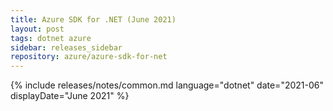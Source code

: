 ```yaml
---
title: Azure SDK for .NET (June 2021)
layout: post
tags: dotnet azure
sidebar: releases_sidebar
repository: azure/azure-sdk-for-net
---
```

{% include releases/notes/common.md language="dotnet" date="2021-06" displayDate="June 2021" %}
